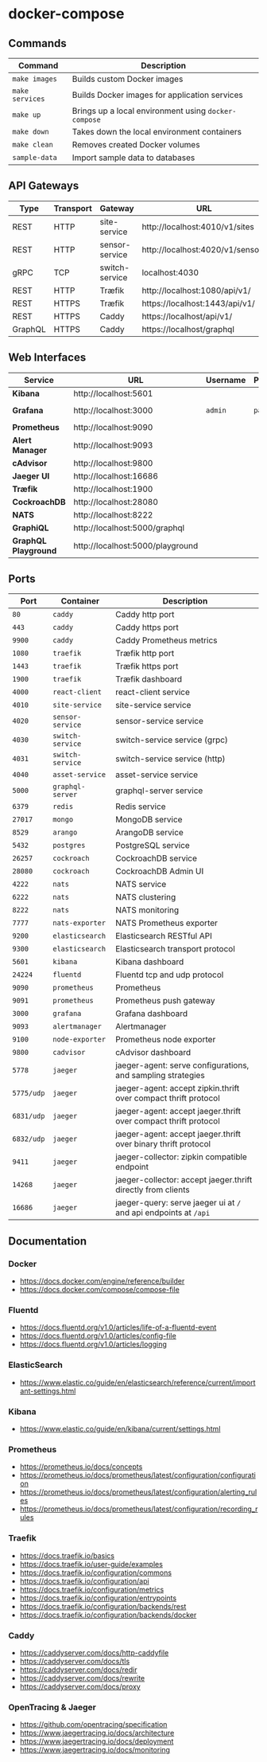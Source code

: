# docker-compose

## Commands

| Command            | Description                                          |
|--------------------|------------------------------------------------------|
| `make images`      | Builds custom Docker images                          |
| `make services`    | Builds Docker images for application services        |
| `make up`          | Brings up a local environment using `docker-compose` |
| `make down`        | Takes down the local environment containers          |
| `make clean`       | Removes created Docker volumes                       |
| `sample-data`      | Import sample data to databases                      |

## API Gateways

| Type    | Transport | Gateway        | URL                              |
| --------|-----------|----------------|----------------------------------|
| REST    | HTTP      | site-service   | http://localhost:4010/v1/sites   |
| REST    | HTTP      | sensor-service | http://localhost:4020/v1/sensors |
| gRPC    | TCP       | switch-service | localhost:4030                   |
| REST    | HTTP      | Træfik         | http://localhost:1080/api/v1/    |
| REST    | HTTPS     | Træfik         | https://localhost:1443/api/v1/   |
| REST    | HTTPS     | Caddy          | https://localhost/api/v1/        |
| GraphQL | HTTPS     | Caddy          | https://localhost/graphql        |


## Web Interfaces

| Service                | URL                              | Username | Password | Required Information             |
|------------------------|----------------------------------|----------|----------|----------------------------------|
| **Kibana**             | http://localhost:5601            |          |          | Index Pattern: `fluentd`         |
| **Grafana**            | http://localhost:3000            | `admin`  | `pass`   | Source: `http://prometheus:9090` |
| **Prometheus**         | http://localhost:9090            |          |          |                                  |
| **Alert Manager**      | http://localhost:9093            |          |          |                                  |
| **cAdvisor**           | http://localhost:9800            |          |          |                                  |
| **Jaeger UI**          | http://localhost:16686           |          |          |                                  |
| **Træfik**             | http://localhost:1900            |          |          |                                  |
| **CockroachDB**        | http://localhost:28080           |          |          |                                  |
| **NATS**               | http://localhost:8222            |          |          |                                  |
| **GraphiQL**           | http://localhost:5000/graphql    |          |          |                                  |
| **GraphQL Playground** | http://localhost:5000/playground |          |          |                                  |

## Ports

| Port       | Container        | Description                                                      |
|------------|------------------|------------------------------------------------------------------|
| `80`       | `caddy`          | Caddy http port                                                  |
| `443`      | `caddy`          | Caddy https port                                                 |
| `9900`     | `caddy`          | Caddy Prometheus metrics                                         |
| `1080`     | `traefik`        | Træfik http port                                                 |
| `1443`     | `traefik`        | Træfik https port                                                |
| `1900`     | `traefik`        | Træfik dashboard                                                 |
| `4000`     | `react-client`   | react-client service                                             |
| `4010`     | `site-service`   | site-service service                                             |
| `4020`     | `sensor-service` | sensor-service service                                           |
| `4030`     | `switch-service` | switch-service service (grpc)                                    |
| `4031`     | `switch-service` | switch-service service (http)                                    |
| `4040`     | `asset-service`  | asset-service service                                            |
| `5000`     | `graphql-server` | graphql-server service                                           |
| `6379`     | `redis`          | Redis service                                                    |
| `27017`    | `mongo`          | MongoDB service                                                  |
| `8529`     | `arango`         | ArangoDB service                                                 |
| `5432`     | `postgres`       | PostgreSQL service                                               |
| `26257`    | `cockroach`      | CockroachDB service                                              |
| `28080`    | `cockroach`      | CockroachDB Admin UI                                             |
| `4222`     | `nats`           | NATS service                                                     |
| `6222`     | `nats`           | NATS clustering                                                  |
| `8222`     | `nats`           | NATS monitoring                                                  |
| `7777`     | `nats-exporter`  | NATS Prometheus exporter                                         |
| `9200`     | `elasticsearch`  | Elasticsearch RESTful API                                        |
| `9300`     | `elasticsearch`  | Elasticsearch transport protocol                                 |
| `5601`     | `kibana`         | Kibana dashboard                                                 |
| `24224`    | `fluentd`        | Fluentd tcp and udp protocol                                     |
| `9090`     | `prometheus`     | Prometheus                                                       |
| `9091`     | `prometheus`     | Prometheus push gateway                                          |
| `3000`     | `grafana`        | Grafana dashboard                                                |
| `9093`     | `alertmanager`   | Alertmanager                                                     |
| `9100`     | `node-exporter`  | Prometheus node exporter                                         |
| `9800`     | `cadvisor`       | cAdvisor dashboard                                               |
| `5778`     | `jaeger`         | jaeger-agent: serve configurations, and sampling strategies      |
| `5775/udp` | `jaeger`         | jaeger-agent: accept zipkin.thrift over compact thrift protocol  |
| `6831/udp` | `jaeger`         | jaeger-agent: accept jaeger.thrift over compact thrift protocol  |
| `6832/udp` | `jaeger`         | jaeger-agent: accept jaeger.thrift over binary thrift protocol   |
| `9411`     | `jaeger`         | jaeger-collector: zipkin compatible endpoint                     |
| `14268`    | `jaeger`         | jaeger-collector: accept jaeger.thrift directly from clients     |
| `16686`    | `jaeger`         | jaeger-query: serve jaeger ui at `/` and api endpoints at `/api` |

## Documentation

### Docker

  - https://docs.docker.com/engine/reference/builder
  - https://docs.docker.com/compose/compose-file

### Fluentd

  - https://docs.fluentd.org/v1.0/articles/life-of-a-fluentd-event
  - https://docs.fluentd.org/v1.0/articles/config-file
  - https://docs.fluentd.org/v1.0/articles/logging

### ElasticSearch

  - https://www.elastic.co/guide/en/elasticsearch/reference/current/important-settings.html

### Kibana

  - https://www.elastic.co/guide/en/kibana/current/settings.html

### Prometheus

  - https://prometheus.io/docs/concepts
  - https://prometheus.io/docs/prometheus/latest/configuration/configuration
  - https://prometheus.io/docs/prometheus/latest/configuration/alerting_rules
  - https://prometheus.io/docs/prometheus/latest/configuration/recording_rules

### Traefik

  - https://docs.traefik.io/basics
  - https://docs.traefik.io/user-guide/examples
  - https://docs.traefik.io/configuration/commons
  - https://docs.traefik.io/configuration/api
  - https://docs.traefik.io/configuration/metrics
  - https://docs.traefik.io/configuration/entrypoints
  - https://docs.traefik.io/configuration/backends/rest
  - https://docs.traefik.io/configuration/backends/docker

### Caddy

  - https://caddyserver.com/docs/http-caddyfile
  - https://caddyserver.com/docs/tls
  - https://caddyserver.com/docs/redir
  - https://caddyserver.com/docs/rewrite
  - https://caddyserver.com/docs/proxy
  
### OpenTracing & Jaeger

  - https://github.com/opentracing/specification
  - https://www.jaegertracing.io/docs/architecture
  - https://www.jaegertracing.io/docs/deployment
  - https://www.jaegertracing.io/docs/monitoring
